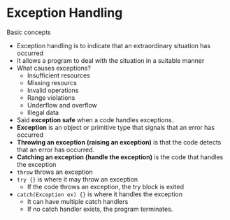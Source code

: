 # Exception Handling

Basic concepts
- Exception handling is to indicate that an extraordinary situation has occurred
- It allows a program to deal with the situation in a suitable manner
- What causes exceptions?
  - Insufficient resources
  - Missing resourcs
  - Invalid operations
  - Range violations
  - Underflow and overflow
  - Illegal data
- Said **exception safe** when a code handles exceptions.
- **Exception** is an object or primitive type that signals that an error has occurred
- **Throwing an exception (raising an exception)** is that the code detects that an error has occurred.
- **Catching an exception (handle the exception)** is the code that handles the exception
- `throw` throws an exception
- `try {}` is where it may throw an exception
  - If the code throws an exception, the try block is exited
- `catch(Exception ex) {}` is where it handles the exception
  - It can have multiple catch handlers
  - If no catch handler exists, the program terminates.
